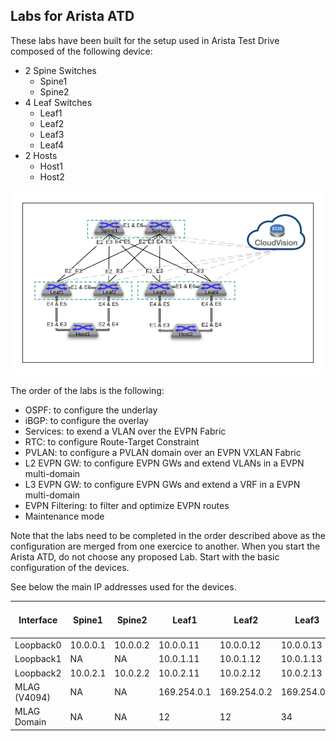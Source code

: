 Labs for Arista ATD
-------------------

These labs have been built for the setup used in Arista Test Drive composed of the following device:
- 2 Spine Switches
    - Spine1
    - Spine2
- 4 Leaf Switches
    - Leaf1
    - Leaf2
    - Leaf3
    - Leaf4
- 2 Hosts
    - Host1
    - Host2

![Lab Diagram](diagram.jpg)

The order of the labs is the following:
- OSPF: to configure the underlay
- iBGP: to configure the overlay
- Services: to exend a VLAN over the EVPN Fabric
- RTC: to configure Route-Target Constraint
- PVLAN: to configure a PVLAN domain over an EVPN VXLAN Fabric
- L2 EVPN GW: to configure EVPN GWs and extend VLANs in a EVPN multi-domain
- L3 EVPN GW: to configure EVPN GWs and extend a VRF in a EVPN multi-domain
- EVPN Filtering: to filter and optimize EVPN routes
- Maintenance mode

Note that the labs need to be completed in the order described above as the configuration are merged from one exercice to another.
When you start the Arista ATD, do not choose any proposed Lab. Start with the basic configuration of the devices.

See below the main IP addresses used for the devices.

| Interface   | Spine1      | Spine2   | Leaf1      | Leaf2       | Leaf3       | Leaf4       | Remote Leaf (Host1) |
| ----------- | ----------- | ---------| -----------| ----------- | ----------- | ----------- | ----------- |
| Loopback0     | 10.0.0.1  | 10.0.0.2 | 10.0.0.11  | 10.0.0.12   | 10.0.0.13   | 10.0.0.14   | 10.0.0.21      |
| Loopback1     | NA        | NA       | 10.0.1.11  | 10.0.1.12   | 10.0.1.13   | 10.0.1.14   | 10.0.1.21      |
| Loopback2     | 10.0.2.1  | 10.0.2.2 | 10.0.2.11  | 10.0.2.12   | 10.0.2.13   | 10.0.2.14   | NA     |
| MLAG (V4094)  | NA        | NA       | 169.254.0.1| 169.254.0.2 | 169.254.0.1 | 169.254.0.2 | NA |
| MLAG Domain  | NA        | NA       | 12 | 12 | 34 | 34 | NA |